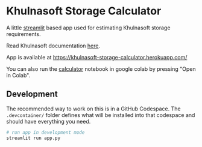 # Khulnasoft Storage Calculator

A little [streamlit](https://streamlit.io/) based app used for estimating Khulnasoft storage requirements.

Read Khulnasoft documentation [here](https://learn.khulnasoft.com/docs/store/change-metrics-storage).

App is available at https://khulnasoft-storage-calculator.herokuapp.com/

You can also run the [calculator](/calculator.ipynb) notebook in google colab by pressing "Open in Colab".

## Development

The recommended way to work on this is in a GitHub Codespace. The `.devcontainer/` folder defines what will be installed into that codespace and should have everything you need.

```bash
# run app in development mode
streamlit run app.py
```